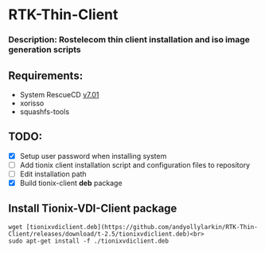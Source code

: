 # RTK-Thin-Client
### Description: Rostelecom thin client installation and iso image generation scripts

## Requirements:
- System RescueCD [v7.01](https://osdn.net/projects/systemrescuecd/storage/releases/7.01/systemrescue-7.01-amd64.iso)<br>
- xorisso<br>
- squashfs-tools<br>
## TODO:
- [x] Setup user password when installing system<br>
- [ ] Add tionix client installation script and configuration files to repository<br> 
- [ ] Edit installation path<br>
- [x] Build tionix-client **deb** package

## Install Tionix-VDI-Client package
```shell
wget [tionixvdiclient.deb](https://github.com/andyollylarkin/RTK-Thin-Client/releases/download/t-2.5/tionixvdiclient.deb)<br>
sudo apt-get install -f ./tionixvdiclient.deb
```

